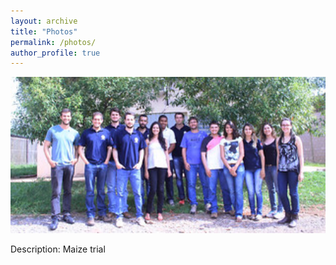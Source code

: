 ```yaml
---
layout: archive
title: "Photos"
permalink: /photos/
author_profile: true
---
```


<img src="https://github.com/DaniloLyra/danilolyra.github.io/blob/master/images/labalogamas.jpg" width="600" height="250">

Description: Maize trial

